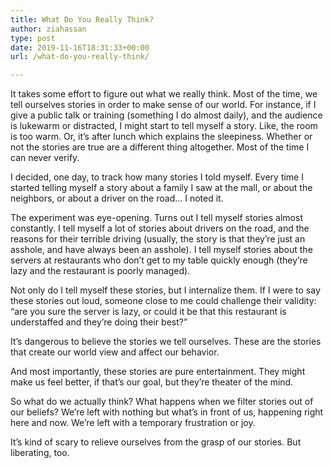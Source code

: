 ```yaml
---
title: What Do You Really Think?
author: ziahassan
type: post
date: 2019-11-16T18:31:33+00:00
url: /what-do-you-really-think/

---
```

It takes some effort to figure out what we really think. Most of the time, we tell ourselves stories in order to make sense of our world. For instance, if I give a public talk or training (something I do almost daily), and the audience is lukewarm or distracted, I might start to tell myself a story. Like, the room is too warm. Or, it’s after lunch which explains the sleepiness. Whether or not the stories are true are a different thing altogether. Most of the time I can never verify.

I decided, one day, to track how many stories I told myself. Every time I started telling myself a story about a family I saw at the mall, or about the neighbors, or about a driver on the road… I noted it.

The experiment was eye-opening. Turns out I tell myself stories almost constantly. I tell myself a lot of stories about drivers on the road, and the reasons for their terrible driving (usually, the story is that they’re just an asshole, and have always been an asshole). I tell myself stories about the servers at restaurants who don’t get to my table quickly enough (they’re lazy and the restaurant is poorly managed). 

Not only do I tell myself these stories, but I internalize them. If I were to say these stories out loud, someone close to me could challenge their validity: “are you sure the server is lazy, or could it be that this restaurant is understaffed and they’re doing their best?”

It’s dangerous to believe the stories we tell ourselves. These are the stories that create our world view and affect our behavior. 

And most importantly, these stories are pure entertainment. They might make us feel better, if that’s our goal, but they’re theater of the mind.

So what do we actually think? What happens when we filter stories out of our beliefs? We’re left with nothing but what’s in front of us, happening right here and now. We’re left with a temporary frustration or joy. 

It’s kind of scary to relieve ourselves from the grasp of our stories. But liberating, too.
